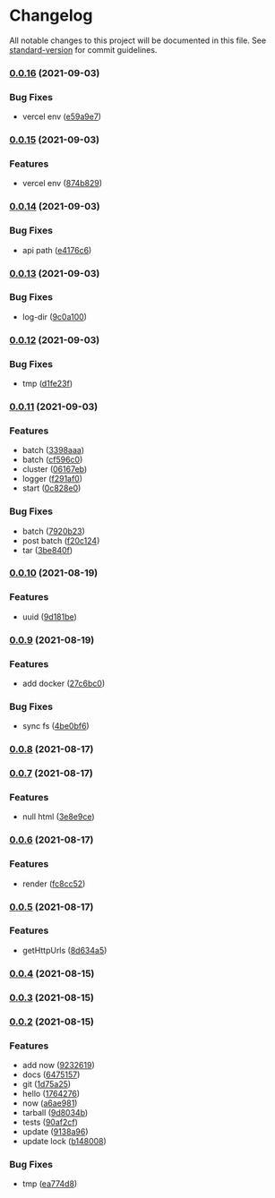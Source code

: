 # Changelog

All notable changes to this project will be documented in this file. See [standard-version](https://github.com/conventional-changelog/standard-version) for commit guidelines.

### [0.0.16](https://github.com/Saber2pr/nest-api-analyse-imports/compare/v0.0.15...v0.0.16) (2021-09-03)


### Bug Fixes

* vercel env ([e59a9e7](https://github.com/Saber2pr/nest-api-analyse-imports/commit/e59a9e73772b1c407d44c74977764b19a37613a2))

### [0.0.15](https://github.com/Saber2pr/nest-api-analyse-imports/compare/v0.0.14...v0.0.15) (2021-09-03)


### Features

* vercel env ([874b829](https://github.com/Saber2pr/nest-api-analyse-imports/commit/874b8298a15968b2c2124ced4fc95337b5f1c7b8))

### [0.0.14](https://github.com/Saber2pr/nest-api-analyse-imports/compare/v0.0.13...v0.0.14) (2021-09-03)


### Bug Fixes

* api path ([e4176c6](https://github.com/Saber2pr/nest-api-analyse-imports/commit/e4176c623b96af2d222f355e237f42cde39ca280))

### [0.0.13](https://github.com/Saber2pr/nest-api-analyse-imports/compare/v0.0.12...v0.0.13) (2021-09-03)


### Bug Fixes

* log-dir ([9c0a100](https://github.com/Saber2pr/nest-api-analyse-imports/commit/9c0a100d3b91d570e371271c467bfebd0b9a9eeb))

### [0.0.12](https://github.com/Saber2pr/nest-api-analyse-imports/compare/v0.0.11...v0.0.12) (2021-09-03)


### Bug Fixes

* tmp ([d1fe23f](https://github.com/Saber2pr/nest-api-analyse-imports/commit/d1fe23f352013ac96f6018b09dd0d0165332a298))

### [0.0.11](https://github.com/Saber2pr/nest-api-analyse-imports/compare/v0.0.10...v0.0.11) (2021-09-03)


### Features

* batch ([3398aaa](https://github.com/Saber2pr/nest-api-analyse-imports/commit/3398aaa807e35e94f4cbc7cd563b17d9d90d69ab))
* batch ([cf596c0](https://github.com/Saber2pr/nest-api-analyse-imports/commit/cf596c0b6e1a22328fc9b22d67d12858ca33057a))
* cluster ([06167eb](https://github.com/Saber2pr/nest-api-analyse-imports/commit/06167eb7118f91ec2cac760072983bad3a3b65a6))
* logger ([f291af0](https://github.com/Saber2pr/nest-api-analyse-imports/commit/f291af0fd53fb578868ee2d30b86bab797a09e8d))
* start ([0c828e0](https://github.com/Saber2pr/nest-api-analyse-imports/commit/0c828e0d5b64a8dd9d0f76936f0c6f5af702ef2e))


### Bug Fixes

* batch ([7920b23](https://github.com/Saber2pr/nest-api-analyse-imports/commit/7920b23809ded0f27a039143bb0d0a7a6817180a))
* post batch ([f20c124](https://github.com/Saber2pr/nest-api-analyse-imports/commit/f20c124f4df826abf1bbcac46972e9621cfde51b))
* tar ([3be840f](https://github.com/Saber2pr/nest-api-analyse-imports/commit/3be840f7e6115fa0691c5d25204c75854f839bf9))

### [0.0.10](https://github.com/Saber2pr/nest-api-analyse-imports/compare/v0.0.9...v0.0.10) (2021-08-19)


### Features

* uuid ([9d181be](https://github.com/Saber2pr/nest-api-analyse-imports/commit/9d181be3c87e4b20077b907cba8622d50d9c56fc))

### [0.0.9](https://github.com/Saber2pr/nest-api-analyse-imports/compare/v0.0.8...v0.0.9) (2021-08-19)


### Features

* add docker ([27c6bc0](https://github.com/Saber2pr/nest-api-analyse-imports/commit/27c6bc0b5efe82ea94e5df3660bb447a77bd42ed))


### Bug Fixes

* sync fs ([4be0bf6](https://github.com/Saber2pr/nest-api-analyse-imports/commit/4be0bf63764caa8925ba1b8d3efdef78f9bc84a9))

### [0.0.8](https://github.com/Saber2pr/nest-api-analyse-imports/compare/v0.0.7...v0.0.8) (2021-08-17)

### [0.0.7](https://github.com/Saber2pr/nest-api-analyse-imports/compare/v0.0.6...v0.0.7) (2021-08-17)


### Features

* null html ([3e8e9ce](https://github.com/Saber2pr/nest-api-analyse-imports/commit/3e8e9cea14adc5d9b3cc2d80d0b51b49503f30fb))

### [0.0.6](https://github.com/Saber2pr/nest-api-analyse-imports/compare/v0.0.5...v0.0.6) (2021-08-17)


### Features

* render ([fc8cc52](https://github.com/Saber2pr/nest-api-analyse-imports/commit/fc8cc52252f207c96a46429e0a50f7c164e6e8f8))

### [0.0.5](https://github.com/Saber2pr/nest-api-analyse-imports/compare/v0.0.4...v0.0.5) (2021-08-17)


### Features

* getHttpUrls ([8d634a5](https://github.com/Saber2pr/nest-api-analyse-imports/commit/8d634a5dd179cbf4c297afa0a75a07e6be1cddf8))

### [0.0.4](https://github.com/Saber2pr/nest-api-analyse-imports/compare/v0.0.3...v0.0.4) (2021-08-15)

### [0.0.3](https://github.com/Saber2pr/nest-api-analyse-imports/compare/v0.0.2...v0.0.3) (2021-08-15)

### [0.0.2](https://github.com/Saber2pr/nest-api-analyse-imports/compare/v0.0.1...v0.0.2) (2021-08-15)


### Features

* add now ([9232619](https://github.com/Saber2pr/nest-api-analyse-imports/commit/9232619184309070e0a8b519eece401a482656a2))
* docs ([6475157](https://github.com/Saber2pr/nest-api-analyse-imports/commit/647515719bcbaecfee3dd6fc0cacd90ecfbccde8))
* git ([1d75a25](https://github.com/Saber2pr/nest-api-analyse-imports/commit/1d75a2580300c8dd4f384e3f8c4040145c966ad4))
* hello ([1764276](https://github.com/Saber2pr/nest-api-analyse-imports/commit/1764276cdb2fc6dd57c0a147e6b74d710c6bc86a))
* now ([a6ae981](https://github.com/Saber2pr/nest-api-analyse-imports/commit/a6ae9816301045a46aed5894e7958ad6c48fee50))
* tarball ([9d8034b](https://github.com/Saber2pr/nest-api-analyse-imports/commit/9d8034b449b569f1ffc672ef11746a4f75425df7))
* tests ([90af2cf](https://github.com/Saber2pr/nest-api-analyse-imports/commit/90af2cf19bffc33825ad5b26e2365fe8db5d705d))
* update ([9138a96](https://github.com/Saber2pr/nest-api-analyse-imports/commit/9138a9641772e670c566006ab86f3d579adb5024))
* update lock ([b148008](https://github.com/Saber2pr/nest-api-analyse-imports/commit/b1480087ee1b5930c375d9783f1de54eecddd38d))


### Bug Fixes

* tmp ([ea774d8](https://github.com/Saber2pr/nest-api-analyse-imports/commit/ea774d8558ccf5b54f195d8284b1d7decc3d91ea))
